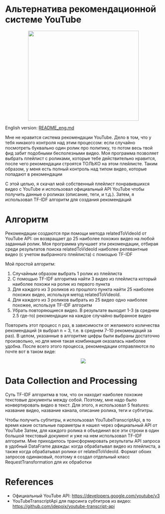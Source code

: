 # Альтернатива рекомендационной системе YouTube

<p align="center"><img src="https://i.ibb.co/mTL0svz/You-Tube-logo.jpg" width="357" height="291"></p>

English version: [README_eng.md](https://github.com/boa00/youtube-recommendations/blob/main/README_eng.md)

Мне не нравится система рекомендации YouTube. Дело в том, что у тебя никакого контроля над этим процессом: если случайно посмотреть буквально один ролик про политику, то потом весь твой фид забит подобными бесполезными видео. Моя программа позволяет выбрать плейлист с роликами, которые тебе действительно нравится, после чего рекомендации строятся ТОЛЬКО на этом плейлисте. Таким образом, у меня есть полный контроль над типом видео, которые попадают в рекомендации

С этой целью, я скачал мой собственный плейлист понравившихся видео с YouTube и использовал официальный API YouTube чтобы получить данные о роликах (описание, теги, и т.д.). Затем, я использовал TF-IDF алгоритм для создания рекомендаций

# Алгоритм

Рекомендации создаются при помощи метода relatedToVideoId от YouTube API: он возвращает до 25 наиболее похожих видео на любой заданный ролик. Моя программа улучшает эти рекомендации, отбирая среди результатов поиска relatedToVideoId наиболее релевантные видео (с учетом выбранного плейлиста) с помощью TF-IDF

Мой простой алгоритм:

1. Случайным образом выбрать 1 ролик из плейлиста
2. С помощью TF-IDF алгоритма найти 3 видео из плейлиста который наиболее похожи на ролик из первого пункта
3. Для каждого из 3 роликов из прошлого пункта найти 25 наиболее похожих видео, используя метод relatedToVideoId. 
4. Для каждого из 3 роликов выбрать из 25 видео одно наиболее похожее, используя TF-IDF алгоритм
5. Убрать повторяющиеся видео. В результате выходит 1-3 (в среднем 2.5 где-то) рекомендации на каждое случайно выбранное видео 

Повторить этот процесс n раз, в зависимости от желаемого количества рекомендаций (я выбрал n = 3, т.е. в среднем 7-10 рекомендаций за раз). В целом, указанные в алгоритме цифры были выбраны достаточно произвольно, но для меня такая комбинация оказалась наиболее удобна. После всего этого процесса, рекомендации отправляются по почте вот в таком виде:

<p align="center"><img src=https://i.ibb.co/4FkZRcw/Untitled.png"></p>

# Data Collection and Processing 
Суть TF-IDF алгоритма в том, что он находит наиболее похожие текстовые документы между собой. Поэтому, мне надо было конвертировать видео в текст. Для этого, я использовал 5 features: название видео, название канала, описание ролика, теги и субтитры.

Чтобы получить субтитры, я использовал YouTubeTranscriptApi, в то время какие остальные параметры я нашел через официальный API от YouTube 
Затем, для каждого ролика я объединил все эти строки в один большой текстовый документ и уже на нем использовал TF-IDF алгоритм. Мне приходилось трансформировать результаты API запроса в удобный DataFrame дважды: когда обрабатывал видео из плейлиста, а также когда обрабатывал ролики от relatedToVideoId. Формат обоих запросов одинаковый, поэтому я создал отдельный класс RequestTransformation для их обработки

# References
- Официальный YouTube API: https://developers.google.com/youtube/v3
- YouTubeTranscriptApi для парсинга субтитров из видео: https://github.com/jdepoix/youtube-transcript-api

